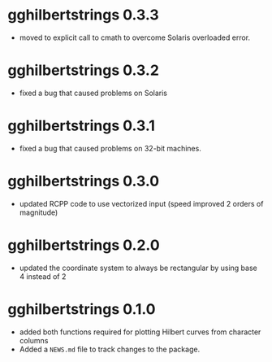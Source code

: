 # gghilbertstrings 0.3.3
* moved to explicit call to cmath to overcome Solaris overloaded error. 

# gghilbertstrings 0.3.2
* fixed a bug that caused problems on Solaris

# gghilbertstrings 0.3.1
* fixed a bug that caused problems on 32-bit machines.

# gghilbertstrings 0.3.0
* updated RCPP code to use vectorized input (speed improved 2 orders of magnitude)

# gghilbertstrings 0.2.0
* updated the coordinate system to always be rectangular by using base 4 instead of 2 

# gghilbertstrings 0.1.0

* added both functions required for plotting Hilbert curves from character columns
* Added a `NEWS.md` file to track changes to the package.
